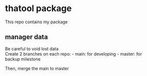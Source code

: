 # thatool package

This repo contains my package

## manager data

Be careful to void lost data \
Create 2 branches on each repo:
    - main: for developing
    - master: for backup milestone

Then, merge the main to master

